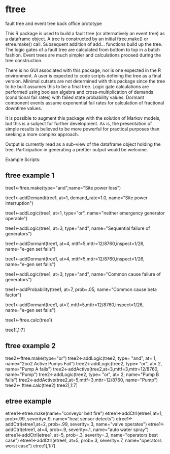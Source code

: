 # ftree
fault tree and event tree back office prototype

This R package is used to build a fault tree (or alternatively an event tree) as a dataframe object. 
A tree is constructed by an initial ftree.make() or etree.make() call.  Subsequent addition of 
add... functions build up the tree.  The logic gates of a fault tree are calculated from bottom to top
in a batch fashion.  Event trees are much simpler and calculations proceed during the tree construction.

There is no GUI associated with this package, nor is one expected in the R environment. A user is expected
to code scripts defining the tree as a final version. Minimal cutsets are not determined with this package
since the tree to be built assumes this to be a final tree. Logic gate calculations are performed using boolean
algebra and cross-multiplication of demands (conditional fail rates) with failed state probability values. 
Dormant component events assume exponential fail rates for calculation of fractional downtime values.

It is possible to augment this package with the solution of Markov models, but this is a subject for
further development. As is, the presentation of simple results is believed to be more powerful for practical
purposes than seeking a more complex approach.

Output is currently read as a sub-view of the dataframe object holding the tree.  Participation in 
generating a prettier output would be welcome.

Example Scripts:

## ftree example 1
tree1<-ftree.make(type="and",name="Site power loss")

tree1<-addDemand(tree1, at=1, demand_rate=1.0, name="Site power interruption")

tree1<-addLogic(tree1, at=1, type="or", name="neither emergency generator operable")

tree1<-addLogic(tree1, at=3, type="and", name="Sequential failure of generators")

tree1<-addDormant(tree1, at=4, mttf=5,mttr=12/8760,inspect=1/26, name="e-gen set fails")

tree1<-addDormant(tree1, at=4, mttf=5,mttr=12/8760,inspect=1/26, name="e-gen set fails")

tree1<-addLogic(tree1, at=3, type="and", name="Common cause failure of generators")

tree1<-addProbability(tree1, at=7, prob=.05, name="Common cause beta factor")

tree1<-addDormant(tree1, at=7, mttf=5,mttr=12/8760,inspect=1/26, name="e-gen set fails")

tree1<-ftree.calc(tree1)

tree1[,1:7]

## ftree example 2
tree2<-ftree.make(type="or")
tree2<-addLogic(tree2, type= "and", at= 1, name="2oo2 Active Pumps Fail")
tree2<-addLogic(tree2, type= "or", at= 2, name="Pump A fails")
tree2<-addActive(tree2,at=3,mttf=3,mttr=12/8760, name="Pump")
tree2<-addLogic(tree2, type= "or", at= 2, name="Pump B fails")
tree2<-addActive(tree2,at=5,mttf=3,mttr=12/8760, name="Pump")
tree2<- ftree.calc(tree2)
tree2[,1:7]

## etree example


etree1<-etree.make(name="conveyor belt fire")
etree1<-addCtrl(etree1,at=1, prob=.99, severity=.9, name="heat sensor detects")
etree1<-addCtrl(etree1,at=2, prob=.99, severity=.3, name="valve operates")
etree1<-addCtrl(etree1, at=4, prob=.9, severity=.1, name="auto water spray")
etree1<-addCtrl(etree1, at=5, prob=.3, severity=.3, name="operators best case")
etree1<-addCtrl(etree1, at=5, prob=.3, severity=.7, name="operators worst case")
etree1[,1:7]
